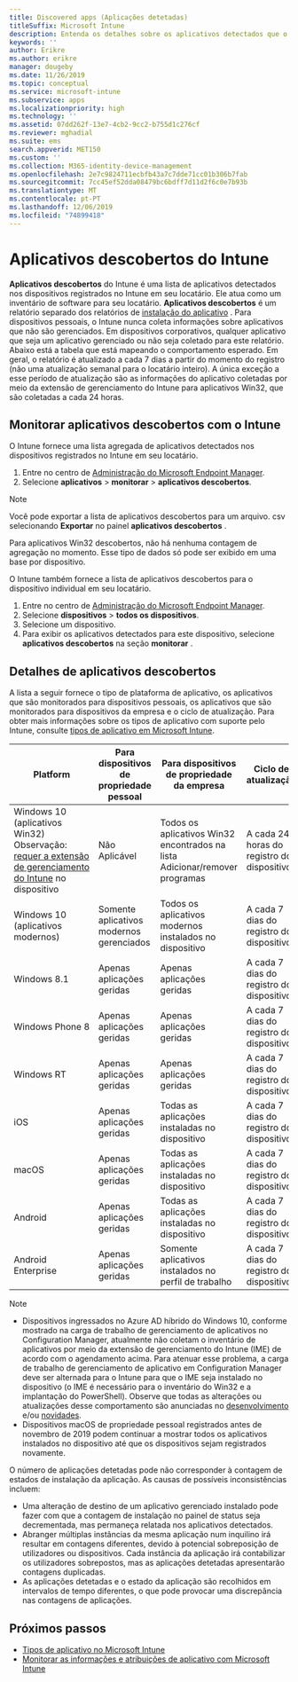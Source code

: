 ```yaml
---
title: Discovered apps (Aplicações detetadas)
titleSuffix: Microsoft Intune
description: Entenda os detalhes sobre os aplicativos detectados que o Intune encontrou em um dispositivo.
keywords: ''
author: Erikre
ms.author: erikre
manager: dougeby
ms.date: 11/26/2019
ms.topic: conceptual
ms.service: microsoft-intune
ms.subservice: apps
ms.localizationpriority: high
ms.technology: ''
ms.assetid: 07dd262f-13e7-4cb2-9cc2-b755d1c276cf
ms.reviewer: mghadial
ms.suite: ems
search.appverid: MET150
ms.custom: ''
ms.collection: M365-identity-device-management
ms.openlocfilehash: 2e7c9824711ecbfb43a7c7dde71cc01b306b7fab
ms.sourcegitcommit: 7cc45ef52dda08479bc6bdff7d11d2f6c0e7b93b
ms.translationtype: MT
ms.contentlocale: pt-PT
ms.lasthandoff: 12/06/2019
ms.locfileid: "74899418"
---
```

# <a name="intune-discovered-apps"></a>Aplicativos descobertos do Intune

**Aplicativos descobertos** do Intune é uma lista de aplicativos detectados nos dispositivos registrados no Intune em seu locatário. Ele atua como um inventário de software para seu locatário. **Aplicativos descobertos** é um relatório separado dos relatórios de [instalação do aplicativo](apps-monitor.md) . Para dispositivos pessoais, o Intune nunca coleta informações sobre aplicativos que não são gerenciados. Em dispositivos corporativos, qualquer aplicativo que seja um aplicativo gerenciado ou não seja coletado para este relatório. Abaixo está a tabela que está mapeando o comportamento esperado. Em geral, o relatório é atualizado a cada 7 dias a partir do momento do registro (não uma atualização semanal para o locatário inteiro). A única exceção a esse período de atualização são as informações do aplicativo coletadas por meio da extensão de gerenciamento do Intune para aplicativos Win32, que são coletadas a cada 24 horas.

## <a name="monitor-discovered-apps-with-intune"></a>Monitorar aplicativos descobertos com o Intune

O Intune fornece uma lista agregada de aplicativos detectados nos dispositivos registrados no Intune em seu locatário.

1. Entre no centro de [Administração do Microsoft Endpoint Manager](https://go.microsoft.com/fwlink/?linkid=2109431).
2. Selecione **aplicativos** > **monitorar** > **aplicativos descobertos**.

>[!NOTE]
>Você pode exportar a lista de aplicativos descobertos para um arquivo. csv selecionando **Exportar** no painel **aplicativos descobertos** .
>
>Para aplicativos Win32 descobertos, não há nenhuma contagem de agregação no momento. Esse tipo de dados só pode ser exibido em uma base por dispositivo.

O Intune também fornece a lista de aplicativos descobertos para o dispositivo individual em seu locatário.

1. Entre no centro de [Administração do Microsoft Endpoint Manager](https://go.microsoft.com/fwlink/?linkid=2109431).
2. Selecione **dispositivos** > **todos os dispositivos**.
3. Selecione um dispositivo.
4. Para exibir os aplicativos detectados para este dispositivo, selecione **aplicativos descobertos** na seção **monitorar** .

## <a name="details-of-discovered-apps"></a>Detalhes de aplicativos descobertos

A lista a seguir fornece o tipo de plataforma de aplicativo, os aplicativos que são monitorados para dispositivos pessoais, os aplicativos que são monitorados para dispositivos da empresa e o ciclo de atualização. Para obter mais informações sobre os tipos de aplicativo com suporte pelo Intune, consulte [tipos de aplicativo em Microsoft Intune](apps-add.md#app-types-in-microsoft-intune).

| Platform | Para dispositivos de propriedade pessoal | Para dispositivos de propriedade da empresa | Ciclo de atualização |
|------------------------------------------------------------------------|----------------------------------|--------------------------------------------------|---------------------------------------|
| Windows 10 (aplicativos Win32) Observação: [requer a extensão de gerenciamento do Intune](intune-management-extension.md) no dispositivo | Não Aplicável | Todos os aplicativos Win32 encontrados na lista Adicionar/remover programas | A cada 24 horas do registro do dispositivo |
| Windows 10 (aplicativos modernos) | Somente aplicativos modernos gerenciados | Todos os aplicativos modernos instalados no dispositivo | A cada 7 dias do registro do dispositivo |
| Windows 8.1 | Apenas aplicações geridas | Apenas aplicações geridas | A cada 7 dias do registro do dispositivo |
| Windows Phone 8 | Apenas aplicações geridas | Apenas aplicações geridas | A cada 7 dias do registro do dispositivo |
| Windows RT | Apenas aplicações geridas | Apenas aplicações geridas | A cada 7 dias do registro do dispositivo |
| iOS | Apenas aplicações geridas | Todas as aplicações instaladas no dispositivo | A cada 7 dias do registro do dispositivo |
| macOS | Apenas aplicações geridas | Todas as aplicações instaladas no dispositivo | A cada 7 dias do registro do dispositivo |
| Android | Apenas aplicações geridas | Todas as aplicações instaladas no dispositivo | A cada 7 dias do registro do dispositivo |
| Android Enterprise | Apenas aplicações geridas | Somente aplicativos instalados no perfil de trabalho | A cada 7 dias do registro do dispositivo |

> [!NOTE]
> - Dispositivos ingressados no Azure AD híbrido do Windows 10, conforme mostrado na carga de trabalho de gerenciamento de aplicativos no Configuration Manager, atualmente não coletam o inventário de aplicativos por meio da extensão de gerenciamento do Intune (IME) de acordo com o agendamento acima. Para atenuar esse problema, a carga de trabalho de gerenciamento de aplicativo em Configuration Manager deve ser alternada para o Intune para que o IME seja instalado no dispositivo (o IME é necessário para o inventário do Win32 e a implantação do PowerShell). Observe que todas as alterações ou atualizações desse comportamento são anunciadas no [desenvolvimento](../fundamentals/in-development.md) e/ou [novidades](../fundamentals/whats-new.md).
> - Dispositivos macOS de propriedade pessoal registrados antes de novembro de 2019 podem continuar a mostrar todos os aplicativos instalados no dispositivo até que os dispositivos sejam registrados novamente.

O número de aplicações detetadas pode não corresponder à contagem de estados de instalação da aplicação. As causas de possíveis inconsistências incluem:

- Uma alteração de destino de um aplicativo gerenciado instalado pode fazer com que a contagem de instalação no painel de status seja decrementada, mas permaneça relatada nos aplicativos detectados.
- Abranger múltiplas instâncias da mesma aplicação num inquilino irá resultar em contagens diferentes, devido à potencial sobreposição de utilizadores ou dispositivos. Cada instância da aplicação irá contabilizar os utilizadores sobrepostos, mas as aplicações detetadas apresentarão contagens duplicadas.
- As aplicações detetadas e o estado da aplicação são recolhidos em intervalos de tempo diferentes, o que pode provocar uma discrepância nas contagens de aplicações.

## <a name="next-steps"></a>Próximos passos

- [Tipos de aplicativo no Microsoft Intune](apps-add.md#app-types-in-microsoft-intune)
- [Monitorar as informações e atribuições de aplicativo com Microsoft Intune](apps-monitor.md)
